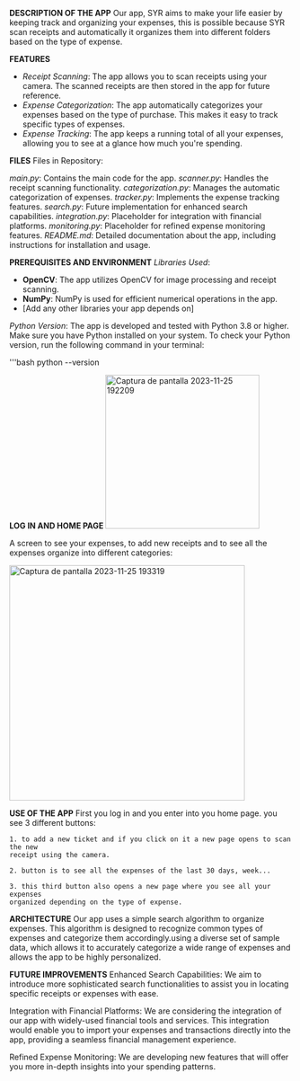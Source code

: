 **DESCRIPTION OF THE APP**
Our app, SYR aims to make your life easier by keeping track and organizing your expenses, this is possible because SYR scan receipts and automatically it organizes them into different folders based on the type of expense.



**FEATURES**
- _Receipt Scanning_: The app allows you to scan receipts using your camera. The scanned receipts are then stored in the app for future reference.
- _Expense Categorization_: The app automatically categorizes your expenses based on the type of purchase. This makes it easy to track specific types of expenses.
- _Expense Tracking_: The app keeps a running total of all your expenses, allowing you to see at a glance how much you're spending.



**FILES**
Files in Repository:

_main.py_: Contains the main code for the app.
_scanner.py_: Handles the receipt scanning functionality.
_categorization.py_: Manages the automatic categorization of expenses.
_tracker.py_: Implements the expense tracking features.
_search.py_: Future implementation for enhanced search capabilities.
_integration.py_: Placeholder for integration with financial platforms.
_monitoring.py_: Placeholder for refined expense monitoring features.
_README.md_: Detailed documentation about the app, including instructions for installation and usage.



**PREREQUISITES AND ENVIRONMENT**
_Libraries Used_:
- **OpenCV**: The app utilizes OpenCV for image processing and receipt scanning.
- **NumPy**: NumPy is used for efficient numerical operations in the app.
- [Add any other libraries your app depends on]

_Python Version_:
The app is developed and tested with Python 3.8 or higher. Make sure you have Python installed on your system.
To check your Python version, run the following command in your terminal:

'''bash
python --version



**LOG IN AND HOME PAGE**
<img width="274" alt="Captura de pantalla 2023-11-25 192209" src="https://github.com/frocaieu/SYR/assets/151723296/1eb7c065-0e7a-40f4-b8d0-79619cbf9595">

A screen to see your expenses, to add new receipts and to see all the expenses organize into different categories:

<img width="419" alt="Captura de pantalla 2023-11-25 193319" src="https://github.com/frocaieu/SYR/assets/151723296/718a0610-5d7e-4652-8330-6c8f71e46298">



**USE OF THE APP**
First you log in and you enter into you home page.
you see 3 different buttons:

    1. to add a new ticket and if you click on it a new page opens to scan the new 
    receipt using the camera.
    
    2. button is to see all the expenses of the last 30 days, week...
    
    3. this third button also opens a new page where you see all your expenses 
    organized depending on the type of expense.



**ARCHITECTURE**
Our app uses a simple search algorithm to organize expenses. This algorithm is designed to recognize 
common types of expenses and categorize them accordingly.using a diverse set of sample data, 
which allows it to accurately categorize a wide range of expenses and allows the app to be highly personalized. 



**FUTURE IMPROVEMENTS**
Enhanced Search Capabilities: We aim to introduce more sophisticated search functionalities
to assist you in locating specific receipts or expenses with ease.

Integration with Financial Platforms: We are considering the integration of our app with widely-used financial tools and services.
This integration would enable you to import your expenses and transactions directly into the app, providing a seamless financial management experience.

Refined Expense Monitoring: We are developing new features that will offer you more in-depth insights into your spending patterns.


